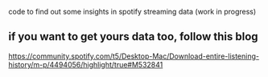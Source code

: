 
code to find out some insights in spotify streaming data (work in progress)


## if you want to get yours data too, follow this blog ## 

https://community.spotify.com/t5/Desktop-Mac/Download-entire-listening-history/m-p/4494056/highlight/true#M532841

